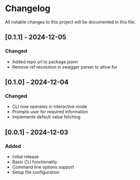 # Changelog

All notable changes to this project will be documented in this file.

## [0.1.1] - 2024-12-05
### Changed
- Added repo url to package.jsonn
- Remove ref resolution in swagger parser to allow for 

## [0.1.0] - 2024-12-04
### Changed
- CLI now operates in interactive mode
- Prompts user for required information
- Implements default value fetching

## [0.0.1] - 2024-12-03
### Added
- Initial release
- Basic CLI functionality
- Command line options support
- Setup file configuration
